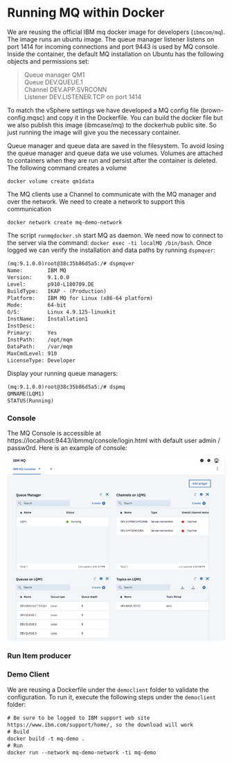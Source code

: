 # Running MQ within Docker

We are reusing the official IBM mq docker image for developers (`ibmcom/mq`). The image runs an ubuntu image. The queue manager listener listens on port 1414 for incoming connections and port 9443 is used by MQ console.
Inside the container, the default MQ installation on Ubuntu has the following objects and permissions set:
 > Queue manager QM1  
  Queue DEV.QUEUE.1  
  Channel DEV.APP.SVRCONN  
  Listener DEV.LISTENER.TCP on port 1414

To match the vSphere settings we have developed a MQ config file (brown-config.mqsc) and copy it in the Dockerfile. You can build the docker file but we also publish this image (ibmcase/mq) to the dockerhub public site. So just running the image will give you the necessary container.

Queue manager and queue data are saved in the filesystem. To avoid losing the queue manager and queue data we use volumes. Volumes are attached to containers when they are run and persist after the container is deleted. The following command creates a volume

```shell
docker volume create qm1data
```

The MQ clients use a Channel to communicate with the MQ manager and over the network. We need to create a network to support this communication
```
docker network create mq-demo-network
``` 

The script `runmqdocker.sh` start MQ as daemon. We need now to connect to the server via the command: `docker exec -ti localMQ /bin/bash`. Once logged we can verify the installation and data paths by running `dspmqver`:

```shell
(mq:9.1.0.0)root@38c35b86d5a5:/# dspmqver
Name:        IBM MQ
Version:     9.1.0.0
Level:       p910-L180709.DE
BuildType:   IKAP - (Production)
Platform:    IBM MQ for Linux (x86-64 platform)
Mode:        64-bit
O/S:         Linux 4.9.125-linuxkit
InstName:    Installation1
InstDesc:    
Primary:     Yes
InstPath:    /opt/mqm
DataPath:    /var/mqm
MaxCmdLevel: 910
LicenseType: Developer
```

Display your running queue managers:

```
(mq:9.1.0.0)root@38c35b86d5a5:/# dspmq
QMNAME(LQM1)                                              STATUS(Running)
```

### Console 

The MQ Console is accessible at https://localhost:9443/ibmmq/console/login.html with default user admin / passw0rd. Here is an example of console:

![](mq-console.png)

### Run Item producer


### Demo Client

We are reusing a Dockerfile under the `democlient` folder to validate the configuration. To run it, execute the following steps under the `democlient` folder:

```shell
# Be sure to be logged to IBM support web site https://www.ibm.com/support/home/, so the download will work
# Build 
docker build -t mq-demo .
# Run
docker run --network mq-demo-network -ti mq-demo
``` 